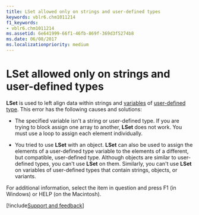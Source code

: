 ```yaml
---
title: LSet allowed only on strings and user-defined types
keywords: vblr6.chm1011214
f1_keywords:
- vblr6.chm1011214
ms.assetid: 6e641999-66f1-46fb-869f-369d3f5274b8
ms.date: 06/08/2017
ms.localizationpriority: medium
---
```



# LSet allowed only on strings and user-defined types

 **LSet** is used to left align data within strings and [variables](../../Glossary/vbe-glossary.md#variable) of [user-defined type](../../Glossary/vbe-glossary.md#user-defined-type). This error has the following causes and solutions:

- The specified variable isn't a string or user-defined type. If you are trying to block assign one array to another, **LSet** does not work. You must use a loop to assign each element individually.

- You tried to use **LSet** with an object. **LSet** can also be used to assign the elements of a user-defined type variable to the elements of a different, but compatible, user-defined type. Although objects are similar to user-defined types, you can't use **LSet** on them. Similarly, you can't use **LSet** on variables of user-defined types that contain strings, objects, or variants.

For additional information, select the item in question and press F1 (in Windows) or HELP (on the Macintosh).

[!include[Support and feedback](~/includes/feedback-boilerplate.md)]
